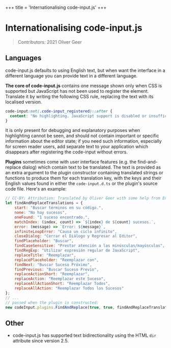 +++
title = 'Internationalising code-input.js'
+++

# Internationalising code-input.js

> Contributors: 2021 Oliver Geer

## Languages

code-input.js defaults to using English text, but when want the interface in a different language you can provide text in a different language.

**The core of code-input.js** contains one message shown only when CSS is supported but JavaScript has not been used to register the element. Translate it by writing the following CSS rule, replacing the text with its localised version.
```css
code-input:not(.code-input_registered)::after {
  content: "No highlighting. JavaScript support is disabled or insufficient, or codeInput.registerTemplate has not been called."!important;
}
```
It is only present for debugging and explanatory purposes when highlighting cannot be seen, and should not contain important or specific information about the editor state; if you need such information, especially for screen reader users, add separate text to your application which disappears after registering the code-input without errors.

**Plugins** sometimes come with user interface features (e.g. the find-and-replace dialog) which contain text to be translated. The text is provided as an extra argument to the plugin constructor containing translated strings or functions to produce them for each translation key, with the keys and their English values found in either the `code-input.d.ts` or the plugin's source code file. Here's an example:
```javascript
// CC-BY; Attribution: Translated by Oliver Geer with some help from English Wiktionary
let findAndReplaceTranslations = {
    start: "Buscar términos en su código.",
    none: "No hay sucesos",
    oneFound: "1 suceso encontrado.",
    matchIndex: (index, count) => `${index} de ${count} sucesos.`,
    error: (message) => `Error: ${message}`,
    infiniteLoopError: "Causa un ciclo infinito",
    closeDialog: "Cerrar el Diálogo y Regresar al Editor",
    findPlaceholder: "Buscar",
    findCaseSensitive: "Prestar atención a las minúsculas/mayúsculas",
    findRegExp: "Utilizar expresión regular de JavaScript",
    replaceTitle: "Reemplazar",
    replacePlaceholder: "Reemplazar con",
    findNext: "Buscar Suceso Próximo",
    findPrevious: "Buscar Suceso Previo",
    replaceActionShort: "Reemplazar",
    replaceAction: "Reemplazar este Suceso",
    replaceAllActionShort: "Reemplazar Todos",
    replaceAllAction: "Reemplazar Todos los Sucesos"
};
// ...
// passed when the plugin is constructed:
new codeInput.plugins.FindAndReplace(true, true, findAndReplaceTranslations),
```

## Other
* code-input.js has supported text bidirectionality using the HTML `dir` attribute since version 2.5.

